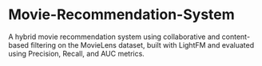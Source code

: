# Movie-Recommendation-System
A hybrid movie recommendation system using collaborative and content-based filtering on the MovieLens dataset, built with LightFM and evaluated using Precision, Recall, and AUC metrics.
